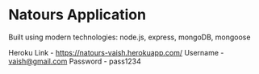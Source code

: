 # Natours Application

Built using modern technologies: node.js, express, mongoDB, mongoose

Heroku Link - https://natours-vaish.herokuapp.com/
Username - vaish@gmail.com 
Password - pass1234
